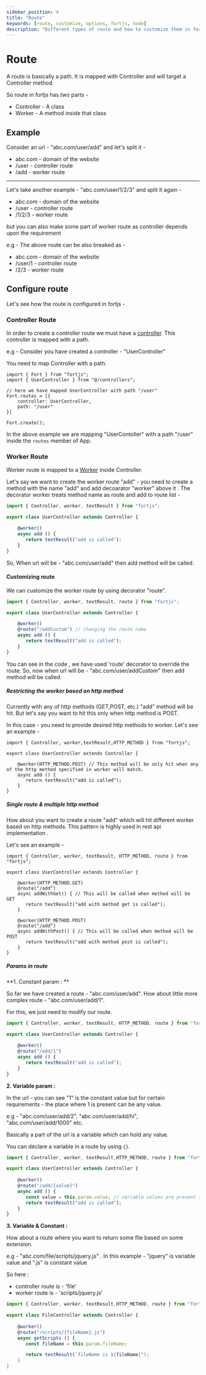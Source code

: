 ```yaml
---
sidebar_position: 4
title: "Route"
keywords: [route, customize, options, fortjs, node]
description: "Different types of route and how to customize them in fortjs"
---
```


# Route

A route is basically a path. It is mapped with Controller and will target a Controller method.

So route in fortjs has two parts - 

* Controller - A class
* Worker - A method inside that class

## Example

Consider an url - "abc.com/user/add" and let's split it - 

* abc.com - domain of the website 
* /user - controller route
* /add - worker route
 
---

Let's take another example - "abc.com/user/1/2/3" and split it again - 

* abc.com - domain of the website
* /user - controller route
* /1/2/3 - worker route

but you can also make some part of worker route as controller depends upon the requirement

e.g - The above route can be also breaked as - 

* abc.com - domain of the website
* /user/1 - controller route
* /2/3 - worker route

## Configure route

Let's see how the route is configured in fortjs - 

### Controller Route 

In order to create a controller route we must have a [controller](/docs/controller.md). This controller is mapped with a path.

e.g - Consider you have created a controller - "UserController"

You need to map Controller with a path. 

```
import { Fort } from "fortjs";
import { UserController } from "@/controllers";

// here we have mapped UserController with path "/user"
Fort.routes = [{
    controller: UserController,
    path: "/user"
}]

Fort.create();

```
In the above example we are mapping "UserContoller" with a path "/user" inside the `routes` member of App.

### Worker Route

Worker route is mapped to a [Worker](/docs/worker.md) inside Controller.

Let's say we want to create the worker route "add" - you need to create a method with the name "add" and add decoarator "worker" above it . The decorator worker treats method name as route and add to route list -

```javascript
import { Controller, worker, textResult } from "fortjs";

export class UserController extends Controller {

    @worker()
    async add () {
       return textResult("add is called");
    }
}
```

So, When url will be - "abc.com/user/add" then add method will be called.

#### Customizing route

We can customize the worker route by using decorator "route".

```javascript
import { Controller, worker, textResult, route } from "fortjs";

export class UserController extends Controller {

    @worker()
    @route("/addCustom") // changing the route name
    async add () {
       return textResult("add is called");
    }
}
```

You can see in the code , we have used 'route' decorator to override the route. So, now when url will be - "abc.com/user/addCustom" then add method will be called.

##### Restricting the worker based on http method

Currently with any of http methods (GET,POST, etc.) "add" method will be hit. But let's say you want to hit this only when http method is POST.

In this case - you need to provide desired http methods to worker. Let's see an example - 

```
import { Controller, worker,textResult,HTTP_METHOD } from "fortjs";

export class UserController extends Controller {

    @worker(HTTP_METHOD.POST) // This method will be only hit when any of the http method specified in worker will match.
    async add () {
       return textResult("add is called");
    }
}
```

##### Single route & multiple http method

How about you want to create a route "add" which will hit different worker based on http methods. This pattern is highly used in rest api implementation . 

Let's see an example -

```
import { Controller, worker, textResult, HTTP_METHOD, route } from "fortjs";

export class UserController extends Controller {
    
    @worker(HTTP_METHOD.GET)
    @route("/add")
    async addWithGet() { // This will be called when method will be GET
       return textResult("add with method get is called");
    }

    @worker(HTTP_METHOD.POST)
    @route("/add")
    async addWithPost() { // This will be called when method will be POST
       return textResult("add with method post is called");
    }
}
```

##### Params in route

**1. Constant param : **

So far we have created a route - "abc.com/user/add". How about little more complex route - "abc.com/user/add/1". 

For this, we just need to modify our route.

```javascript
import { Controller, worker, textResult, HTTP_METHOD, route } from "fortjs";

export class UserController extends Controller {
    
    @worker()
    @route("/add/1")
    async add () {
       return textResult("add is called");
    }
}
```
**2. Variable param :**

In the url - you can see "1" is the constant value but for certain requirements - the place where 1 is present can be any value. 

e.g - "abc.com/user/add/2", "abc.com/user/add/hi", "abc.com/user/add/1000" etc.

Basically a part of the url is a variable which can hold any value.

You can declare a variable in a route by using `{}`.

```javascript
import { Controller, worker, textResult,HTTP_METHOD, route } from "fortjs";

export class UserController extends Controller {
    
    @worker()
    @route("/add/{value}")
    async add () {
       const value = this.param.value; // variable values are present in 'param' member of the controller.
       return textResult("add is called");
    }
}
```

**3. Variable & Constant :** 

How about a route where you want to return some file based on some extension. 

e.g - "abc.com/file/scripts/jquery.js" . In this example - "jquery" is variable value and ".js" is constant value

So here :

* controller route is - 'file'
* worker route is - 'scripts/jquery.js'

```javascript
import { Controller, worker, textResult,HTTP_METHOD, route } from "fortjs";

export class FileController extends Controller {
    
    @worker()
    @route("/scripts/{fileName}.js")
    async getScripts () {
       const fileName = this.param.fileName; 

       return textResult(`fileName is ${fileName}");
    }
}
```



